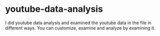# youtube-data-analysis
 I did youtube data analysis and examined the youtube data in the file in different ways. You can customize, examine and analyze by examining it.
